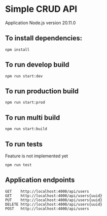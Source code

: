 # Simple CRUD API

Application Node.js version 20.11.0

## To install dependencies:

```npm install```

## To run develop build

```npm run start:dev```

## To run production build

```npm run start:prod```

## To run multi build

```npm run start:build```

## To run tests 

Feature is not implemented yet

```npm run test```

## Application endpoints

```
GET    http://localhost:4000/api/users
GET    http://localhost:4000/api/users{uuid}
PUT    http://localhost:4000/api/users{uuid}
DELETE http://localhost:4000/api/users{uuid}
POST   http://localhost:4000/api/users
```